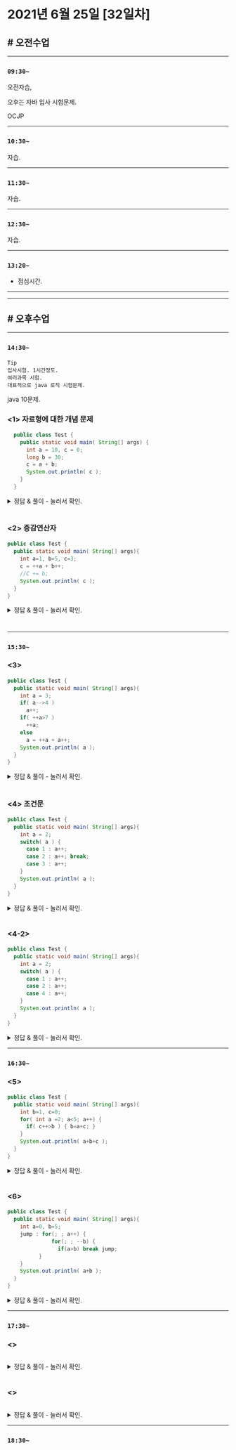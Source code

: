 # 2021년 6월 25일 [32일차]

## # 오전수업
----
### `09:30~`

오전자습,    

오후는 자바 입사 시험문제.    

OCJP  

----
### `10:30~`

자습.

----
### `11:30~`

자습.

----
### `12:30~`

자습.

----
### `13:20~`

  - 점심시간.

---
---

## # 오후수업

---
### `14:30~`

```
Tip    
입사시험. 1시간정도.  
여러과목 시험.   
대표적으로 java 로직 시험문제.    
```

java 10문제.  

### <1> 자료형에 대한 개념 문제
```java  
  public class Test {
    public static void main( String[] args) {
      int a = 10, c = 0;
      long b = 30;
      c = a + b;
      System.out.println( c );
    }
  }
```

<details>
<summary>정답 & 풀이 - 눌러서 확인.</summary>
<div markdown="1">

> 정답 : 에러가 난다.  

![풀이](https://github.com/SungWoo0315/study-repository/blob/main/image-save/20210625%201447.jpg)

c가 int형이기 때문에 long 으로 계산 된 40이 들어갈 수가 없다.

</div>
</details>

#

### <2> 증감연산자

```java
public class Test {
  public static void main( String[] args){
    int a=1, b=5, c=3;
    c = ++a + b++;
    //C += b;
    System.out.println( c );
  }
}
```

<details>
<summary>정답 & 풀이 - 눌러서 확인.</summary>
<div markdown="1">

> 정답 : 7

![풀이](https://github.com/SungWoo0315/study-repository/blob/main/image-save/20210625%201505.jpg)

++a 는 1먼저 증가해서 2가 들어가고,  
b++ 는 일단 5부터 들어가고 그후에 1증가.  

증감연산자는 실무에선 잘 안나오지만 시험때는 자주 등장한다.  

</div>
</details>

#

---
### `15:30~`

### <3>  

```java  
public class Test {
  public static void main( String[] args){
    int a = 3;
    if( a-->4 )
      a++;
    if( ++a>7 )
      ++a;
    else
      a = ++a + a++;
    System.out.println( a );  
  }
}
```

<details>
<summary>정답 & 풀이 - 눌러서 확인.</summary>
<div markdown="1">

> 정답 : 8

![풀이](https://github.com/SungWoo0315/study-repository/blob/main/image-save/20210625%201534.jpg)

if 에서는 다 작동 안하고, else 에서 ++a 로 4가 되고, 4로 업데이트 되고, a++에 4가 들어가서 답은 8이 나온다.  

</div>
</details>

#

### <4> 조건문

```java  
public class Test {
  public static void main( String[] args){
    int a = 2;
    switch( a ) {
      case 1 : a++;
      case 2 : a++; break;
      case 3 : a++;
    }
    System.out.println( a );  
  }
}
```

<details>
<summary>정답 & 풀이 - 눌러서 확인.</summary>
<div markdown="1">

> 정답 : 3

![풀이](https://github.com/SungWoo0315/study-repository/blob/main/image-save/20210625%201600.jpg)  

break; 때문에 정답은 3으로 나온다.    

</div>
</details>

#

### <4-2>

```java  
public class Test {
  public static void main( String[] args){
    int a = 2;
    switch( a ) {
      case 1 : a++;
      case 2 : a++;
      case 4 : a++;
    }
    System.out.println( a );  
  }
}
```

<details>
<summary>정답 & 풀이 - 눌러서 확인.</summary>
<div markdown="1">

> 정답 : 4

![풀이](https://github.com/SungWoo0315/study-repository/blob/main/image-save/20210625%201604.jpg)  

break;가 없다면 계속 다음 case로 밀고들어간다.  
case4로 넘어가서 나오는 답은 4 이다. break; 나오기전까지 계속 밀고 들어간다.

`break`는 반복문 3개와 switch구문에서 나온다.

</div>
</details>


----
### `16:30~`

### <5>

```java  
public class Test {
  public static void main( String[] args){
    int b=1, c=0;
    for( int a =2; a<5; a++) {
      if( c++>b ) { b=a+c; }
    }
    System.out.println( a+b+c );  
  }
}
```

<details>
<summary>정답 & 풀이 - 눌러서 확인.</summary>
<div markdown="1">

> 정답 : 에러가 나온다.

![풀이](https://github.com/SungWoo0315/study-repository/blob/main/image-save/20210625%201638.jpg)    

결정적으로, 7번쨰 줄에서 a 에서 에러가 발생.  

반복문에서 선언된 변수는 반복문 안에서만 잠시 생성되고 반복문 끝나면 사라진다.  
그래서, 존재하지 않는 데이터를 더하라고하여 에러가남.    
지역변수, 지역안에서 선언된 변수는 블록을 벗어나면 쓸수가 없다.  

반복문 영역안에 선언된 변수a는 반복문이 끝나면 사라지는 지역변수이다.  
그러므로, 반복문 이후 코딩에서 a변수가 나올수는 없다.  

</div>
</details>


#

### <6>

```java  
public class Test {
  public static void main( String[] args){
    int a=0, b=5;
    jump : for(; ; a++) {
              for(; ; --b) {
                if(a>b) break jump;
          }
    }
    System.out.println( a+b );  
  }
}
```

<details>
<summary>정답 & 풀이 - 눌러서 확인.</summary>
<div markdown="1">

> 정답 : -1

![풀이]()

jump는 반복문에 별칭을 준 것이다.  `jump :`  




</div>
</details>



----
### `17:30~`

### <>

```java  

```

<details>
<summary>정답 & 풀이 - 눌러서 확인.</summary>
<div markdown="1">

> 정답 :

![풀이]()


</div>
</details>


#

### <>

```java  

```

<details>
<summary>정답 & 풀이 - 눌러서 확인.</summary>
<div markdown="1">

> 정답 :

![풀이]()


</div>
</details>






----
### `18:30~`
